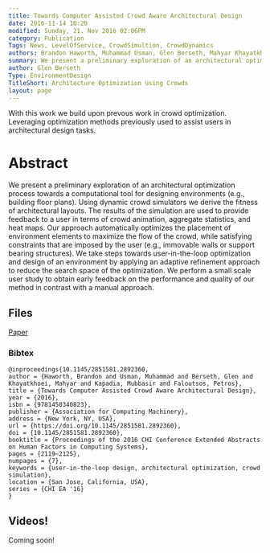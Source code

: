 ```yaml
---
title: Towards Computer Assisted Crowd Aware Architectural Design
date: 2016-11-14 10:20
modified: Sunday, 21. Nov 2016 02:06PM 
category: Publication
Tags: News, LevelOfService, CrowdSimultion, CrowdDynamics
authors: Brandon Haworth, Muhammad Usman, Glen Berseth, Mahyar Khayatkhoei, Mubbasir Turab Kapadia, Petros Faloutsos
summary: We present a preliminary exploration of an architectural optimization process towards a computational tool for designing environments (e.g., building floor plans). Using dynamic crowd simulators we derive the fitness of architectural layouts. The results of the simulation are used to provide feedback to a user in terms of crowd animation, aggregate statistics, and heat maps. Our approach automatically optimizes the placement of environment elements to maximize the flow of the crowd, while satisfying constraints that are imposed by the user (e.g., immovable walls or support bearing structures). We take steps towards user-in-the-loop optimization and design of an environment by applying an adaptive refinement approach to reduce the search space of the optimization. We perform a small scale user study to obtain early feedback on the performance and quality of our method in contrast with a manual approach.
author: Glen Berseth
Type: EnvironmentDesign
TitleShort: Architecture Optimization using Crowds
layout: page
---
```


With this work we build upon prevous work in crowd optimization. Leveraging optimization methods previously used to assist users in architectural design tasks.
									

# Abstract

We present a preliminary exploration of an architectural optimization process towards a computational tool for designing environments (e.g., building floor plans). Using dynamic crowd simulators we derive the fitness of architectural layouts. The results of the simulation are used to provide feedback to a user in terms of crowd animation, aggregate statistics, and heat maps. Our approach automatically optimizes the placement of environment elements to maximize the flow of the crowd, while satisfying constraints that are imposed by the user (e.g., immovable walls or support bearing structures). We take steps towards user-in-the-loop optimization and design of an environment by applying an adaptive refinement approach to reduce the search space of the optimization. We perform a small scale user study to obtain early feedback on the performance and quality of our method in contrast with a manual approach.

## Files

[Paper](https://dl.acm.org/doi/10.1145/2851581.2892360)

### Bibtex

```
@inproceedings{10.1145/2851581.2892360,
author = {Haworth, Brandon and Usman, Muhammad and Berseth, Glen and Khayatkhoei, Mahyar and Kapadia, Mubbasir and Faloutsos, Petros},
title = {Towards Computer Assisted Crowd Aware Architectural Design},
year = {2016},
isbn = {9781450340823},
publisher = {Association for Computing Machinery},
address = {New York, NY, USA},
url = {https://doi.org/10.1145/2851581.2892360},
doi = {10.1145/2851581.2892360},
booktitle = {Proceedings of the 2016 CHI Conference Extended Abstracts on Human Factors in Computing Systems},
pages = {2119–2125},
numpages = {7},
keywords = {user-in-the-loop design, architectural optimization, crowd simulation},
location = {San Jose, California, USA},
series = {CHI EA '16}
}
```

## Videos!

Coming soon!

